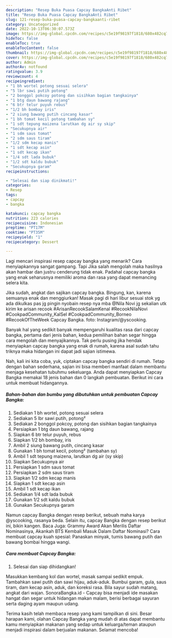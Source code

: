 ```yaml
---
description: "Resep Buka Puasa Capcay BangkaAnti Ribet"
title: "Resep Buka Puasa Capcay BangkaAnti Ribet"
slug: 121-resep-buka-puasa-capcay-bangkaanti-ribet
category: Uncategorized
date: 2022-10-13T06:30:07.573Z
image: https://img-global.cpcdn.com/recipes/c5e19f98197f1818/680x482cq70/capcay-bangka-foto-resep-utama.jpg
hideToc: false
enableToc: true
enableTocContent: false
thumbnail: https://img-global.cpcdn.com/recipes/c5e19f98197f1818/680x482cq70/capcay-bangka-foto-resep-utama.jpg
cover: https://img-global.cpcdn.com/recipes/c5e19f98197f1818/680x482cq70/capcay-bangka-foto-resep-utama.jpg
author: Admin
authorAv: notfound
ratingvalue: 3.9
reviewcount: 4
recipeingredient:
- "1 bh wortel potong sesuai selera"
- "5 lbr sawi putih potong"
- "2 bonggol pokcoy potong dan sisihkan bagian tangkainya"
- "1 btg daun bawang rajang"
- "6 btr telur puyuh rebus"
- "1/2 bh bombay iris"
- "2 siung bawang putih cincang kasar"
- "1 bh tomat kecil potong tambahan sy"
- "1 sdt tepung maizena larutkan dg air sy skip"
- "Secukupnya air"
- "1 sdm saus tomat"
- "2 sdm saus tiram"
- "1/2 sdm kecap manis"
- "1 sdt kecap asin"
- "1 sdt kecap ikan"
- "1/4 sdt lada bubuk"
- "1/2 sdt kaldu bubuk"
- "Secukupnya garam"
recipeinstructions:

- "Selesai dan siap dinikmati!"
categories:
- Resep
tags:
- capcay
- bangka

katakunci: capcay bangka 
nutrition: 223 calories
recipecuisine: Indonesian
preptime: "PT17M"
cooktime: "PT35M"
recipeyield: "1"
recipecategory: Dessert

---
```



Lagi mencari inspirasi resep capcay bangka yang menarik? Cara menyiapkannya sangat gampang. Tapi Jika salah mengolah maka hasilnya akan hambar dan justru cenderung tidak enak. Padahal capcay bangka yang enak seharusnya memiliki aroma dan rasa yang dapat memancing selera kita.


Jika sudah, angkat dan sajikan capcay bangka. Bingung, kan, karena semuanya enak dan menggiurkan! Masak pagi di hari libur sesuai stok yg ada dikulkas pas jg pingin nyobain resep nya mba @Nila Novi jg sekalian utk kirim ke arisan recook #ArisanRecookSalamKenal #RecookNilaNovi #CookpadCommunity_KalSel #CookpadCommunity_Borneo #RecookOfTheWeek Capcay Bangka. foto: Instagram/@yscooking.

Banyak hal yang sedikit banyak mempengaruhi kualitas rasa dari capcay bangka, pertama dari jenis bahan, kedua pemilihan bahan segar hingga cara mengolah dan menyajikannya. Tak perlu pusing jika hendak menyiapkan capcay bangka yang enak di rumah, karena asal sudah tahu triknya maka hidangan ini dapat jadi sajian istimewa.


Nah, kali ini kita coba, yuk, ciptakan capcay bangka sendiri di rumah. Tetap dengan bahan sederhana, sajian ini bisa memberi manfaat dalam membantu menjaga kesehatan tubuhmu sekeluarga. Anda dapat menyiapkan Capcay Bangka memakai 18 jenis bahan dan 0 langkah pembuatan. Berikut ini cara untuk membuat hidangannya.

<!--inarticleads1-->

##### Bahan-bahan dan bumbu yang dibutuhkan untuk pembuatan Capcay Bangka:

1. Sediakan 1 bh wortel, potong sesuai selera
1. Sediakan 5 lbr sawi putih, potong²
1. Sediakan 2 bonggol pokcoy, potong dan sisihkan bagian tangkainya
1. Persiapkan 1 btg daun bawang, rajang
1. Siapkan 6 btr telur puyuh, rebus
1. Siapkan 1/2 bh bombay, iris
1. Ambil 2 siung bawang putih, cincang kasar
1. Gunakan 1 bh tomat kecil, potong² (tambahan sy)
1. Ambil 1 sdt tepung maizena, larutkan dg air (sy skip)
1. Siapkan Secukupnya air
1. Persiapkan 1 sdm saus tomat
1. Persiapkan 2 sdm saus tiram
1. Siapkan 1/2 sdm kecap manis
1. Siapkan 1 sdt kecap asin
1. Ambil 1 sdt kecap ikan
1. Sediakan 1/4 sdt lada bubuk
1. Gunakan 1/2 sdt kaldu bubuk
1. Gunakan Secukupnya garam


Namun capcay Bangka dengan resep berikut, sebuah maha karya @yscooking, rasanya beda. Selain itu, capcay Bangka dengan resep berikut ini, bikin kangen. Baca Juga: Grammy Award Akan Merilis Daftar Nominasinya, Akankah BTS Kembali Masuk Dalam Daftar Nominasi? Cara membuat capcay kuah spesial: Panaskan minyak, tumis bawang putih dan bawang bombai hingga wangi. 

<!--inarticleads2-->

##### Cara membuat Capcay Bangka:


1. Selesai dan siap dihidangkan!

Masukkan kembang kol dan wortel, masak sampai sedikit empuk. Tambahkan sawi putih dan sawi hijau, aduk-aduk. Bumbui garam, gula, saus tiram, dam kecap asin, aduk, dan koreksi rasa. Bila sayur sudah matang, angkat dari wajan. SonoraBangka.id - Capcay bisa menjadi ide masakan hangat dan segar untuk hidangan makan malam, berisi berbagai sayuran serta daging ayam maupun udang. 

Terima kasih telah membaca resep yang kami tampilkan di sini. Besar harapan kami, olahan Capcay Bangka yang mudah di atas dapat membantu kamu menyiapkan makanan yang sedap untuk keluarga/teman ataupun menjadi inspirasi dalam berjualan makanan. Selamat mencoba!
